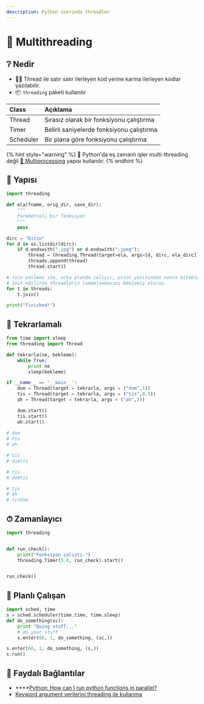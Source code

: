 ```yaml
---
description: Python üzerinde threadler
---
```


# 🧵 Multithreading

##  ❔ Nedir

* 🚶‍♂️ Thread ile satır satır ilerleyen kod yerine karma ilerleyen kodlar yazılabilir.
* 📦 `threading` paketi kullanılır

| Class | Açıklama |
| :--- | :--- |
| Thread | Sırasız olarak bir fonksiyonu çalıştırma |
| Timer | Belirli saniyelerde fonksiyonu çalıştırma |
| Scheduler | Bir plana göre fonksiyonu çalıştırma |

{% hint style="warning" %}
📢 Python'da eş zamanlı işler multi-threading değil [🎎 Multiprocessing](multiprocessing.md) yapısı kullanılır.
{% endhint %}

## 🧱 Yapısı

```python
import threading

def ela(fname, orig_dir, save_dir):
    """
    Paremetreli bir fonksiyon
    """
    pass

dirc = "Dizin"
for d in os.listdir(dirc):
    if d.endswith(".jpg") or d.endswith(".jpeg"):
        thread = threading.Thread(target=ela, args=[d, dirc, ela_dirc])
        threads.append(thread)
        thread.start()

# Join edilmez ise, arka planda çalışır, print yazısından sonra bitebiebilir
# Join edilirse threadlerin tamamlanmasını beklemiş oluruz.
for t in threads:
    t.join()

print("Finished!")
```

## 💫 Tekrarlamalı

```python
from time import sleep
from threading import Thread

def tekrarla(ne, bekleme):
    while True:
        print ne
        sleep(bekleme)

if __name__ == '__main__':
    dum = Thread(target = tekrarla, args = ("dum",1))
    tis = Thread(target = tekrarla, args = ("tis",0.5))
    ah = Thread(target = tekrarla, args = ("ah",3))

    dum.start()
    tis.start()
    ah.start()
    
# dum
# tis
# ah

# tis
# dumtis

# tis
# dumtis

# tis
# ah
# tisdum
```

## ⏱ Zamanlayıcı

```python
import threading


def run_check():
    print("Fonksiyon çalıştı.")
    threading.Timer(5.0, run_check).start()


run_check()
```

## 🎌 Planlı Çalışan

```python
import sched, time
s = sched.scheduler(time.time, time.sleep)
def do_something(sc):
    print "Doing stuff..."
    # do your stuff
    s.enter(60, 1, do_something, (sc,))

s.enter(60, 1, do_something, (s,))
s.run()
```

## 🔗 Faydalı Bağlantılar

* \*\*\*\*[Python: How can I run python functions in parallel?](https://stackoverflow.com/questions/7207309/python-how-can-i-run-python-functions-in-parallel)
* [Keyword argument verilerini threading ile kullanma](https://stackoverflow.com/a/32717920/9770490)

